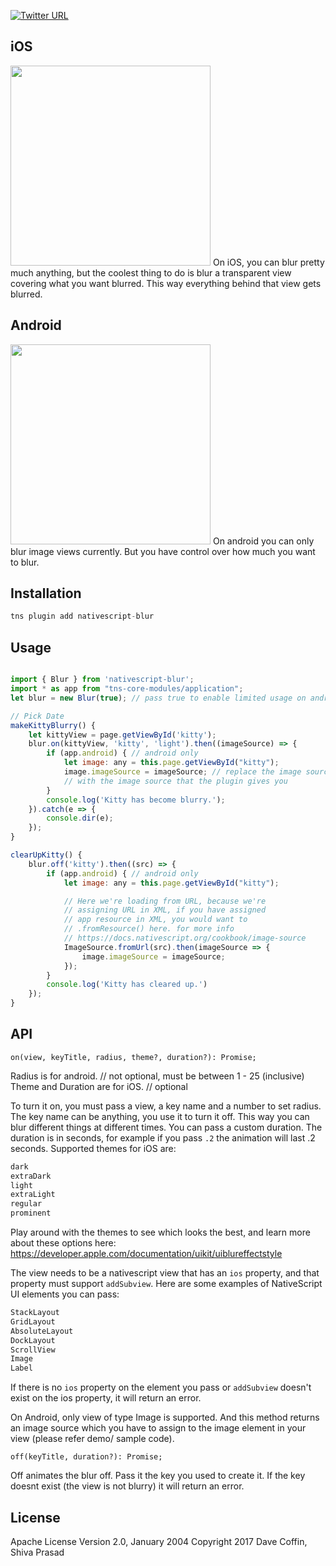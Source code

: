 [![Twitter URL](https://img.shields.io/badge/twitter-davecoffin-blue.svg)](https://twitter.com/davecoffin)




## iOS
<img src="https://github.com/davecoffin/nativescript-blur/blob/master/blur.gif?raw=true" height="320" > 
On iOS, you can blur pretty much anything, but the coolest thing to do is blur a transparent view covering what you want blurred. This way everything behind that view gets blurred. 

## Android
<img src="https://github.com/davecoffin/nativescript-blur/blob/master/blurandroid.gif?raw=true" height="320" > 
On android you can only blur image views currently. But you have control over how much you want to blur.

## Installation

```javascript
tns plugin add nativescript-blur
```

## Usage 


```js

import { Blur } from 'nativescript-blur';
import * as app from "tns-core-modules/application";
let blur = new Blur(true); // pass true to enable limited usage on android (for now);

// Pick Date
makeKittyBlurry() {
    let kittyView = page.getViewById('kitty');
    blur.on(kittyView, 'kitty', 'light').then((imageSource) => {
        if (app.android) { // android only
            let image: any = this.page.getViewById("kitty");
            image.imageSource = imageSource; // replace the image source
            // with the image source that the plugin gives you
        }
        console.log('Kitty has become blurry.');
    }).catch(e => {
        console.dir(e);
    });
}

clearUpKitty() {
    blur.off('kitty').then((src) => {
        if (app.android) { // android only
            let image: any = this.page.getViewById("kitty");

            // Here we're loading from URL, because we're
            // assigning URL in XML, if you have assigned
            // app resource in XML, you would want to
            // .fromResource() here. for more info
            // https://docs.nativescript.org/cookbook/image-source
            ImageSource.fromUrl(src).then(imageSource => {
                image.imageSource = imageSource;
            });
        }
        console.log('Kitty has cleared up.')
    });
}

```

## API

`on(view, keyTitle, radius, theme?, duration?): Promise;`

Radius is for android. // not optional, must be between 1 - 25 (inclusive)
Theme and Duration are for iOS. // optional

To turn it on, you must pass a view, a key name and a number to set radius. The key name can be anything, you use it to turn it off. This way you can blur different things at different times. You can pass a custom duration. The duration is in seconds, for example if you pass `.2` the animation will last .2 seconds. 
Supported themes for iOS are:
```js
dark
extraDark
light
extraLight
regular
prominent
```
Play around with the themes to see which looks the best, and learn more about these options here: https://developer.apple.com/documentation/uikit/uiblureffectstyle

The view needs to be a nativescript view that has an `ios` property, and that property must support `addSubview`. Here are some examples of NativeScript UI elements you can pass:
```js
StackLayout
GridLayout
AbsoluteLayout
DockLayout
ScrollView
Image
Label
```
If there is no `ios` property on the element you pass or `addSubview` doesn't exist on the ios property, it will return an error.

On Android, only view of type Image is supported. And this method returns an image source which you have to assign
to the image element in your view (please refer demo/ sample code).

`off(keyTitle, duration?): Promise;`

Off animates the blur off. Pass it the key you used to create it. If the key doesnt exist (the view is not blurry) it will return an error.

    
## License

Apache License Version 2.0, January 2004
Copyright 2017 Dave Coffin, Shiva Prasad
